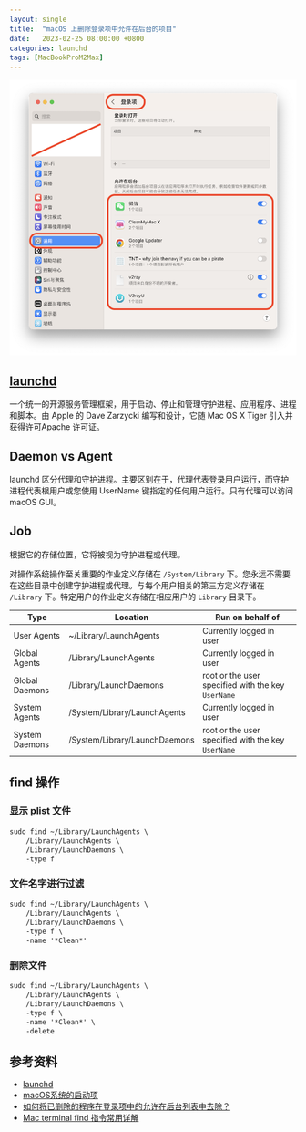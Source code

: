 ```yaml
---
layout: single
title:  "macOS 上删除登录项中允许在后台的项目"
date:   2023-02-25 08:00:00 +0800
categories: launchd
tags: [MacBookProM2Max]
---
```


![](/images/2023/macos-universal-login-item-allow-in-background.png)

## [launchd](https://launchd.info/)
一个统一的开源服务管理框架，用于启动、停止和管理守护进程、应用程序、进程和脚本。由 Apple 的 Dave Zarzycki 编写和设计，它随 Mac OS X Tiger 引入并获得许可Apache 许可证。

## Daemon vs Agent
launchd 区分代理和守护进程。主要区别在于，代理代表登录用户运行，而守护进程代表根用户或您使用 UserName 键指定的任何用户运行。只有代理可以访问 macOS GUI。

## Job
根据它的存储位置，它将被视为守护进程或代理。

对操作系统操作至关重要的作业定义存储在 ```/System/Library``` 下。您永远不需要在这些目录中创建守护进程或代理。与每个用户相关的第三方定义存储在 ```/Library``` 下。特定用户的作业定义存储在相应用户的 ```Library``` 目录下。

| Type | Location | Run on behalf of |
| ---- | -------- | ---------------- |
| User Agents    | ~/Library/LaunchAgents        | Currently logged in user |
| Global Agents  | /Library/LaunchAgents         | Currently logged in user |
| Global Daemons | /Library/LaunchDaemons        | root or the user specified with the key ```UserName``` |
| System Agents  | /System/Library/LaunchAgents  | Currently logged in user |
| System Daemons | /System/Library/LaunchDaemons | root or the user specified with the key ```UserName``` |

## find 操作
### 显示 plist 文件
```shell
sudo find ~/Library/LaunchAgents \
    /Library/LaunchAgents \
    /Library/LaunchDaemons \
    -type f
```

### 文件名字进行过滤
```shell
sudo find ~/Library/LaunchAgents \
    /Library/LaunchAgents \
    /Library/LaunchDaemons \
    -type f \
    -name '*Clean*'
```

### 删除文件
```shell
sudo find ~/Library/LaunchAgents \
    /Library/LaunchAgents \
    /Library/LaunchDaemons \
    -type f \
    -name '*Clean*' \
    -delete
```

## 参考资料
* [launchd](https://launchd.info/)
* [macOS系统的启动项](https://ixyzero.com/blog/archives/5335.html)
* [如何将已删除的程序在登录项中的允许在后台列表中去除？](https://discussionschinese.apple.com/thread/254375758)
* [Mac terminal find 指令常用详解](https://blog.51cto.com/kylebing/5430455)
